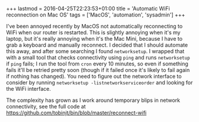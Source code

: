 +++
lastmod = 2016-04-25T22:23:53+01:00
title = 'Automatic WiFi reconnection on Mac OS'
tags = ['MacOS', 'automation', 'sysadmin']
+++

I've been annoyed recently by MacOS not automatically reconnecting to WiFi when
our router is restarted. This is slightly annoying when it's my laptop, but it's
really annoying when it's the Mac Mini, because I have to grab a keyboard and
manually reconnect. I decided that I should automate this away, and after some
searching I found `networksetup`. I wrapped that with a small tool that checks
connectivity using `ping` and runs `networksetup` if `ping` fails; I run the
tool from `cron` every 10 minutes, so even if something fails it'll be retried
pretty soon (though if it failed once it's likely to fail again if nothing has
changed). You need to figure out the network interface to consider by running
`networksetup -listnetworkserviceorder` and looking for the WiFi interface.

The complexity has grown as I work around temporary blips in network
connectivity, see the full code at
<https://github.com/tobinjt/bin/blob/master/reconnect-wifi>
